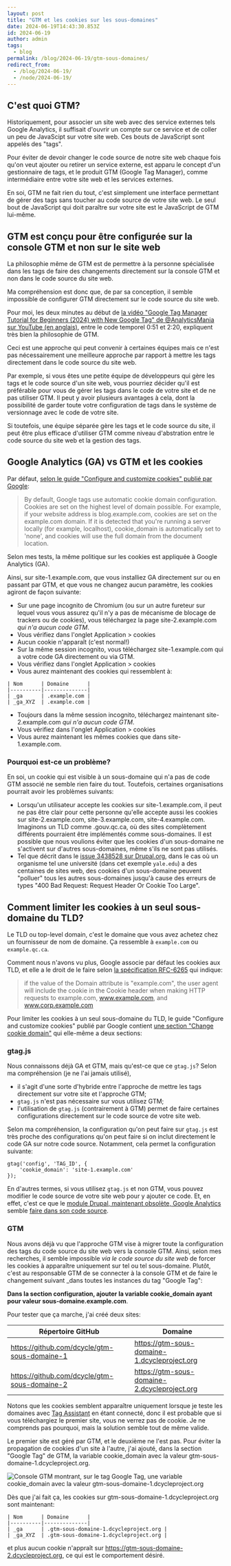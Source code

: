 ```yaml
---
layout: post
title: "GTM et les cookies sur les sous-domaines"
date: 2024-06-19T14:43:30.853Z
id: 2024-06-19
author: admin
tags:
  - blog
permalink: /blog/2024-06-19/gtm-sous-domaines/
redirect_from:
  - /blog/2024-06-19/
  - /node/2024-06-19/
---
```


C'est quoi GTM?
-----

Historiquement, pour associer un site web avec des service externes tels Google Analytics, il suffisait d'ouvrir un compte sur ce service et de coller un peu de JavaScipt sur votre site web. Ces bouts de JavaScript sont appelés des "tags".

Pour éviter de devoir changer le code source de notre site web chaque fois qu'on veut ajouter ou retirer un service externe, est apparu le concept d'un gestionnaire de tags, et le produit GTM (Google Tag Manager), comme intermédiaire entre votre site web et les services externes.

En soi, GTM ne fait rien du tout, c'est simplement une interface permettant de gérer des tags sans toucher au code source de votre site web. Le seul bout de JavaScript qui doit paraître sur votre site est le JavaScript de GTM lui-même.

GTM est conçu pour être configurée sur la console GTM et non sur le site web
-----

La philosophie même de GTM est de permettre à la personne spécialisée dans les tags de faire des changements directement sur la console GTM et non dans le code source du site web.

Ma compréhension est donc que, de par sa conception, il semble impossible de configurer GTM directement sur le code source du site web.

Pour moi, les deux minutes au début de [la vidéo "Google Tag Manager Tutorial for Beginners (2024) with New Google Tag" de @AnalyticsMania sur YouTube (en anglais)](https://youtu.be/DiAgCihHW58?si=y36nPuxQZgYkAxmL&t=46), entre le code temporel 0:51 et 2:20, expliquent très bien la philosophie de GTM.

Ceci est une approche qui peut convenir à certaines équipes mais ce n'est pas nécessairement une meilleure approche par rapport à mettre les tags directement dans le code source du site web.

Par exemple, si vous êtes une petite équipe de développeurs qui gère les tags et le code source d'un site web, vous pourriez décider qu'il est préférable pour vous de gérer les tags dans le code de votre site et de ne pas utiliser GTM. Il peut y avoir plusieurs avantages à cela, dont la possibilité de garder toute votre configuration de tags dans le système de versionnage avec le code de votre site.

Si toutefois, une équipe séparée gère les tags et le code source du site, il peut être plus efficace d'utiliser GTM comme niveau d'abstration entre le code source du site web et la gestion des tags.

Google Analytics (GA) vs GTM et les cookies
-----

Par défaut, [selon le guide "Configure and customize cookies" publié par Google](https://developers.google.com/tag-platform/security/guides/customize-cookies):

> By default, Google tags use automatic cookie domain configuration. Cookies are set on the highest level of domain possible. For example, if your website address is blog.example.com, cookies are set on the example.com domain. If it is detected that you're running a server locally (for example, localhost), cookie_domain is automatically set to 'none', and cookies will use the full domain from the document location.

Selon mes tests, la même politique sur les cookies est appliquée à Google Analytics (GA).

Ainsi, sur site-1.example.com, que vous installiez GA directement sur ou en passant par GTM, et que vous ne changez aucun paramètre, les cookies agiront de façon suivante:

* Sur une page incognito de Chromium (ou sur un autre fureteur sur lequel vous vous assurez qu'il n'y a pas de mécanisme de blocage de trackers ou de cookies), vous téléchargez la page site-2.example.com *qui n'a aucun code GTM*.
* Vous vérifiez dans l'onglet Application &gt; cookies
* Aucun cookie n'apparaît (c'est normal!)
* Sur la même session incognito, vous téléchargez site-1.example.com qui a votre code GA directement ou via GTM.
* Vous vérifiez dans l'onglet Application &gt; cookies
* Vous aurez maintenant des cookies qui ressemblent à:

```
| Nom      | Domaine      |
|----------|--------------|
| _ga      | .example.com |
| _ga_XYZ  | .example.com |
```

* Toujours dans la même session incognito, téléchargez maintenant site-2.example.com *qui n'a aucun code GTM*.
* Vous vérifiez dans l'onglet Application &gt; cookies
* Vous aurez maintenant les mêmes cookies que dans site-1.example.com.

### Pourquoi est-ce un problème?

En soi, un cookie qui est visible à un sous-domaine qui n'a pas de code GTM associé ne semble rien faire du tout. Toutefois, certaines organisations pourrait avoir les problèmes suivants:

* Lorsqu'un utilisateur accepte les cookies sur site-1.example.com, il peut ne pas être clair pour cette personne qu'elle accepte aussi les cookies sur site-2.example.com, site-3.example.com, site-4.example.com. Imaginons un TLD comme .gouv.qc.ca, où des sites complètement différents pourraient être implémentés comme sous-domaines. Il est possible que nous voulions éviter que les cookies d'un sous-domaine ne s'activent sur d'autres sous-domaines, même s'ils ne sont pas utilisés.
* Tel que décrit dans le [issue 3438528 sur Drupal.org](https://www.drupal.org/project/google_tag/issues/3438528), dans le cas où un organisme tel une université (dans cet exemple `yale.edu`) a des centaines de sites web, des cookies d'un sous-domaine peuvent "polluer" tous les autres sous-domaines jusqu'à cause des erreurs de types "400 Bad Request: Request Header Or Cookie Too Large".

Comment limiter les cookies à un seul sous-domaine du TLD?
-----

Le TLD ou top-level domain, c'est le domaine que vous avez achetez chez un fournisseur de nom de domaine. Ça ressemble à `example.com` ou `example.qc.ca`.

Comment nous n'avons vu plus, Google associe par défaut les cookies aux TLD, et elle a le droit de le faire selon [la spécification RFC-6265](https://www.rfc-editor.org/rfc/rfc6265) qui indique:

> if the value of the Domain attribute is "example.com", the user agent will include the cookie in the Cookie header when making HTTP requests to example.com, www.example.com, and www.corp.example.com

Pour limiter les cookies à un seul sous-domaine du TLD, le guide "Configure and customize cookies" publié par Google contient [une section "Change cookie domain"](https://developers.google.com/tag-platform/security/guides/customize-cookies#tag-manager) qui elle-même a deux sections:

### gtag.js

Nous connaissons déjà GA et GTM, mais qu'est-ce que ce `gtag.js`? Selon ma compréhension (je ne l'ai jamais utilisé),

* il s'agit d'une sorte d'hybride entre l'approche de mettre les tags directement sur votre site et l'approche GTM;
* `gtag.js` n'est pas nécessaire sur vous utilisez GTM;
* l'utilisation de `gtag.js` (contrairement à GTM) permet de faire certaines configurations directement sur le code source de votre site web.

Selon ma compréhension, la configuration qu'on peut faire sur `gtag.js` est très proche des configurations qu'on peut faire si on inclut directement le code GA sur notre code source. Notamment, cela permet la configuration suivante:

    gtag('config', 'TAG_ID', {
        'cookie_domain': 'site-1.example.com'
    });

En d'autres termes, si vous utilisez `gtag.js` et non GTM, vous pouvez modifier le code source de votre site web pour y ajouter ce code. Et, en effet, c'est ce que le [module Drupal, maintenant obsolète, Google Analytics](https://www.drupal.org/project/google_analytics) semble [faire dans son code source](https://git.drupalcode.org/project/google_analytics/-/blob/4.x/src/EventSubscriber/GoogleAnalyticsConfig/DefaultConfig.php?ref_type=heads#L83-89).

### GTM

Nous avons déjà vu que l'approche GTM vise à migrer toute la configuration des tags du code source du site web vers la console GTM. Ainsi, selon mes recherches, il semble impossible _via le code source du site web_ de forcer les cookies à apparaître uniquement sur tel ou tel sous-domaine. Plutôt, c'est au responsable GTM de se connecter à la console GTM et de faire le changement suivant _dans toutes les instances du tag "Google Tag":

**Dans la section configuration, ajouter la variable cookie_domain ayant pour valeur sous-domaine.example.com**.

Pour tester que ça marche, j'ai créé deux sites:

| Répertoire GitHub                              | Domaine                                        |
|------------------------------------------------|------------------------------------------------|
| <https://github.com/dcycle/gtm-sous-domaine-1> | <https://gtm-sous-domaine-1.dcycleproject.org> |
| <https://github.com/dcycle/gtm-sous-domaine-2> | <https://gtm-sous-domaine-2.dcycleproject.org> |

Notons que les cookies semblent apparaître uniquement lorsque je teste les domaines avec [Tag Assistant](http://tagassistant.google.com) en étant connecté, donc il est probable que si vous téléchargiez le premier site, vous ne verrez pas de cookie. Je ne comprends pas pourquoi, mais la solution semble tout de même valide.

Le premier site est géré par GTM, et le deuxième ne l'est pas. Pour éviter la propagation de cookies d'un site à l'autre, j'ai ajouté, dans la section "Google Tag" de GTM, la variable cookie_domain avec la valeur gtm-sous-domaine-1.dcycleproject.org.

<img src="/assets/uploads/variable-cookie-domain-gtm.jpg" alt="Console GTM montrant, sur le tag Google Tag, une variable cookie_domain avec la valeur gtm-sous-domaine-1.dcycleproject.org"/>

Dès que j'ai fait ça, les cookies sur gtm-sous-domaine-1.dcycleproject.org sont maintenant:

```
| Nom      | Domaine      |
|----------|--------------|
| _ga      | .gtm-sous-domaine-1.dcycleproject.org |
| _ga_XYZ  | .gtm-sous-domaine-1.dcycleproject.org |
```

et plus aucun cookie n'appraît sur https://gtm-sous-domaine-2.dcycleproject.org, ce qui est le comportement désiré.
